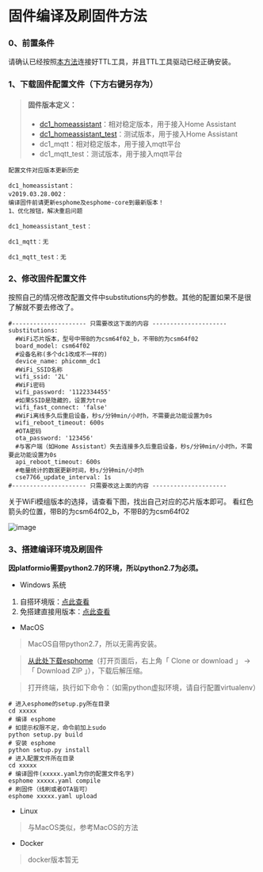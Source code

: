 # 固件编译及刷固件方法
### 0、前置条件
请确认已经按照[本方法](https://github.com/Samuel-0-0/phicomm_dc1-esphome/tree/master/cookbook)连接好TTL工具，并且TTL工具驱动已经正确安装。

### 1、下载固件配置文件（下方右键另存为）
> ####   固件版本定义：
> - [dc1_homeassistant](https://github.com/Samuel-0-0/phicomm_dc1-esphome/raw/master/yaml/dc1_homeassistant.yaml)：相对稳定版本，用于接入Home Assistant
> - [dc1_homeassistant_test](https://github.com/Samuel-0-0/phicomm_dc1-esphome/raw/master/yaml/dc1_homeassistant_test.yaml)：测试版本，用于接入Home Assistant
> - dc1_mqtt：相对稳定版本，用于接入mqtt平台
> - dc1_mqtt_test：测试版本，用于接入mqtt平台


```
配置文件对应版本更新历史

dc1_homeassistant：
v2019.03.28.002：
编译固件前请更新esphome及esphome-core到最新版本！
1、优化按钮，解决重启问题

dc1_homeassistant_test：

dc1_mqtt：无

dc1_mqtt_test：无

```

### 2、修改固件配置文件
按照自己的情况修改配置文件中substitutions内的参数。其他的配置如果不是很了解就不要去修改了。

```
#--------------------- 只需要改这下面的内容 ---------------------
substitutions:
  #WiFi芯片版本，型号中带B的为csm64f02_b，不带B的为csm64f02
  board_model: csm64f02
  #设备名称(多个dc1改成不一样的)
  device_name: phicomm_dc1
  #WiFi_SSID名称
  wifi_ssid: '2L'
  #WiFi密码
  wifi_password: '1122334455'
  #如果SSID是隐藏的，设置为true
  wifi_fast_connect: 'false'
  #WiFi离线多久后重启设备，秒s/分钟min/小时h，不需要此功能设置为0s
  wifi_reboot_timeout: 600s
  #OTA密码
  ota_password: '123456'
  #与客户端（如Home Assistant）失去连接多久后重启设备，秒s/分钟min/小时h，不需要此功能设置为0s
  api_reboot_timeout: 600s
  #电量统计的数据更新时间，秒s/分钟min/小时h
  cse7766_update_interval: 1s
#--------------------- 只需要改这上面的内容 ---------------------
```

关于WiFi模组版本的选择，请查看下图，找出自己对应的芯片版本即可。
看红色箭头的位置，带B的为csm64f02_b，不带B的为csm64f02

![image](https://github.com/Samuel-0-0/phicomm_dc1-esphome/blob/master/yaml/%E6%A8%A1%E7%BB%84%E5%9E%8B%E5%8F%B7%E9%80%89%E6%8B%A9.jpg?raw=true)

### 3、搭建编译环境及刷固件
**因platformio需要python2.7的环境，所以python2.7为必须。**
- Windows 系统

1. 自搭环境版：[点此查看](https://github.com/Samuel-0-0/esphome-tools-dc1/tree/lite)
2. 免搭建直接用版本：[点此查看](https://github.com/Samuel-0-0/esphome-tools-dc1/tree/master)

- MacOS

> MacOS自带python2.7，所以无需再安装。

> [从此处下载esphome](https://github.com/Samuel-0-0/esphome-core)（打开页面后，右上角「 Clone or download 」 → 「 Download ZIP 」），下载后解压缩。

> 打开终端，执行如下命令：（如需python虚拟环境，请自行配置virtualenv）
```
# 进入esphome的setup.py所在目录
cd xxxxx
# 编译 esphome
# 如提示权限不足，命令前加上sudo
python setup.py build
# 安装 esphome
python setup.py install
# 进入配置文件所在目录
cd xxxxx
# 编译固件(xxxxx.yaml为你的配置文件名字)
esphome xxxxx.yaml compile
# 刷固件（线刷或者OTA皆可）
esphome xxxxx.yaml upload
```

- Linux
> 与MacOS类似，参考MacOS的方法

- Docker
> docker版本暂无
